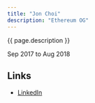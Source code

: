 ```yaml
---
title: "Jon Choi"
description: "Ethereum OG"
---
```


{{ page.description }}

Sep 2017 to Aug 2018

## Links
- [LinkedIn](https://www.linkedin.com/in/jonathan-choi/)
